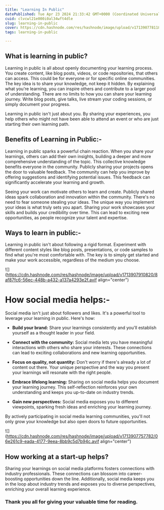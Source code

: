 ```yaml
---
title: "Learning In Public"
datePublished: Tue Apr 23 2024 21:33:42 GMT+0000 (Coordinated Universal Time)
cuid: clvcwl21e000i0al34wft4dle
slug: learning-in-public
cover: https://cdn.hashnode.com/res/hashnode/image/upload/v1713907781180/1cea085c-8918-45a3-9b04-d48346ee35b4.avif
tags: learning-in-public

---
```


## What is learning in public?

Learning in public is all about openly documenting your learning process. You create content, like blog posts, videos, or code repositories, that others can access. This could be for everyone or for specific online communities. The key idea is to share your knowledge, not keep it hidden. By explaining what you're learning, you can inspire others and contribute to a larger pool of understanding. There are no limits to how you can share your learning journey. Write blog posts, give talks, live stream your coding sessions, or simply document your progress.  
  
Learning in public isn't just about you. By sharing your experiences, you help others who might not have been able to attend an event or who are just starting their own learning path.

## Benefits of Learning in Public:-

Learning in public sparks a powerful chain reaction. When you share your learnings, others can add their own insights, building a deeper and more comprehensive understanding of the topic. This collective knowledge benefits everyone in the community. Publicly sharing your projects opens the door to valuable feedback. The community can help you improve by offering suggestions and identifying potential issues. This feedback can significantly accelerate your learning and growth.

Seeing your work can motivate others to learn and create. Publicly shared ideas spark collaboration and innovation within the community. There's no need to fear someone stealing your ideas. The unique way you implement your ideas is what truly sets you apart. Sharing your work showcases your skills and builds your credibility over time. This can lead to exciting new opportunities, as people recognize your talent and expertise.

## Ways to learn in public:-

Learning in public isn't about following a rigid format. Experiment with different content styles like blog posts, presentations, or code samples to find what you're most comfortable with. The key is to simply get started and make your work accessible, regardless of the medium you choose.

![](https://cdn.hashnode.com/res/hashnode/image/upload/v1713907910820/8af87fc6-56ec-448b-a432-a137a4293e2f.avif align="center")

# **How social media helps:-**

Social media isn't just about followers and likes. It's a powerful tool to leverage your learning in public. Here's how:

* **Build your brand:** Share your learnings consistently and you'll establish yourself as a thought leader in your field.
    
* **Connect with the community:** Social media lets you have meaningful interactions with others who share your interests. These connections can lead to exciting collaborations and new learning opportunities.
    
* **Focus on quality, not quantity:** Don't worry if there's already a lot of content out there. Your unique perspective and the way you present your learnings will resonate with the right people.
    
* **Embrace lifelong learning:** Sharing on social media helps you document your learning journey. This self-reflection reinforces your own understanding and keeps you up-to-date on industry trends.
    
* **Gain new perspectives:** Social media exposes you to different viewpoints, sparking fresh ideas and enriching your learning journey.
    

By actively participating in social media learning communities, you'll not only grow your knowledge but also open doors to future opportunities.

![](https://cdn.hashnode.com/res/hashnode/image/upload/v1713907757782/06e261c9-eada-4177-9eea-8bb9c5d7b94c.avif align="center")

## **How working at a start-up helps?**

Sharing your learnings on social media platforms fosters connections with industry professionals. These connections can blossom into career-boosting opportunities down the line. Additionally, social media keeps you in the loop about industry trends and exposes you to diverse perspectives, enriching your overall learning experience.

### **Thank you all for giving your valuable time for reading.**